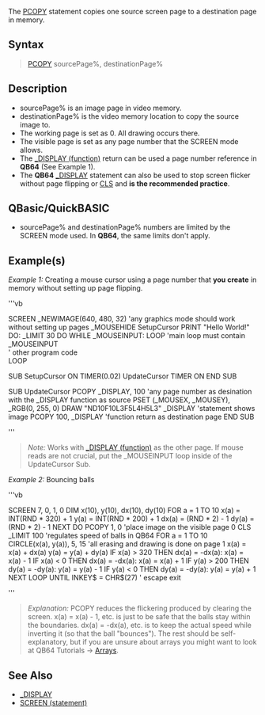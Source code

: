 The [PCOPY](PCOPY) statement copies one source screen page to a destination page in memory. 


## Syntax

>  [PCOPY](PCOPY) sourcePage%, destinationPage%


## Description

* sourcePage% is an image page in video memory.
* destinationPage% is the video memory location to copy the source image to.
* The working page is set as 0. All drawing occurs there.
* The visible page is set as any page number that the SCREEN mode allows.
* The [_DISPLAY (function)](_DISPLAY (function)) return can be used a page number reference in **QB64** (See Example 1).
* The **QB64** [_DISPLAY](_DISPLAY) statement can also be used to stop screen flicker without page flipping or [CLS](CLS) and **is the recommended practice**.


## QBasic/QuickBASIC

* sourcePage% and destinationPage% numbers are limited by the SCREEN mode used. In **QB64**, the same limits don't apply.


## Example(s)

*Example 1:* Creating a mouse cursor using a page number that **you create** in memory without setting up page flipping.

'''vb

SCREEN _NEWIMAGE(640, 480, 32) 'any graphics mode should work without setting up pages
_MOUSEHIDE
SetupCursor
PRINT "Hello World!"
DO: _LIMIT 30
  DO WHILE _MOUSEINPUT: LOOP 'main loop must contain _MOUSEINPUT   
'       other program code    
LOOP

SUB SetupCursor
ON TIMER(0.02) UpdateCursor
TIMER ON
END SUB

SUB UpdateCursor
PCOPY _DISPLAY, 100  'any page number as desination with the _DISPLAY function as source
PSET (_MOUSEX, _MOUSEY), _RGB(0, 255, 0)
DRAW "ND10F10L3F5L4H5L3"
_DISPLAY                  'statement shows image
PCOPY 100, _DISPLAY 'function return as destination page
END SUB 

'''
> *Note:* Works with [_DISPLAY (function)](_DISPLAY (function)) as the other page. If mouse reads are not crucial, put the _MOUSEINPUT loop inside of the UpdateCursor Sub.


*Example 2:* Bouncing balls

'''vb

 SCREEN 7, 0, 1, 0
 DIM x(10), y(10), dx(10), dy(10)
 FOR a = 1 TO 10
   x(a) = INT(RND * 320) + 1
   y(a) = INT(RND * 200) + 1
   dx(a) = (RND * 2) - 1
   dy(a) = (RND * 2) - 1
 NEXT
 DO
 PCOPY 1, 0                           'place image on the visible page 0
 CLS
 _LIMIT 100                           'regulates speed of balls in QB64
 FOR a = 1 TO 10     
   CIRCLE(x(a), y(a)), 5, 15          'all erasing and drawing is done on page 1
    x(a) = x(a) + dx(a)
    y(a) = y(a) + dy(a)
   IF x(a) > 320 THEN dx(a) = -dx(a): x(a) = x(a) - 1
   IF x(a) < 0 THEN dx(a) = -dx(a): x(a) = x(a) + 1
   IF y(a) > 200 THEN dy(a) = -dy(a): y(a) = y(a) - 1
   IF y(a) < 0 THEN dy(a) = -dy(a): y(a) = y(a) + 1
 NEXT
 LOOP UNTIL INKEY$ = CHR$(27) ' escape exit

'''
> *Explanation:* PCOPY reduces the flickering produced by clearing the screen. x(a) = x(a) - 1, etc. is just to be safe that the balls stay within the boundaries. dx(a) = -dx(a), etc. is to keep the actual speed while inverting it (so that the ball "bounces"). The rest should be self-explanatory, but if you are unsure about arrays you might want to look at QB64 Tutorials -> [Arrays](Arrays).


## See Also

* [_DISPLAY](_DISPLAY)
* [SCREEN (statement)](SCREEN (statement))




